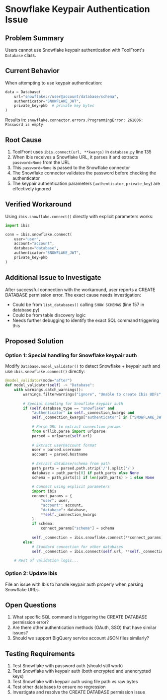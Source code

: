 # Snowflake Keypair Authentication Issue

## Problem Summary
Users cannot use Snowflake keypair authentication with ToolFront's `Database` class.

## Current Behavior
When attempting to use keypair authentication:
```python
data = Database(
    url="snowflake://user@account/database/schema",
    authenticator="SNOWFLAKE_JWT",
    private_key=pkb  # private key bytes
)
```

Results in: `snowflake.connector.errors.ProgrammingError: 261006: Password is empty`

## Root Cause
1. ToolFront uses `ibis.connect(url, **kwargs)` in `database.py` line 135
2. When Ibis receives a Snowflake URL, it parses it and extracts `password=None` from the URL
3. This `password=None` is passed to the Snowflake connector
4. The Snowflake connector validates the password before checking the authenticator
5. The keypair authentication parameters (`authenticator`, `private_key`) are effectively ignored

## Verified Workaround
Using `ibis.snowflake.connect()` directly with explicit parameters works:
```python
import ibis

conn = ibis.snowflake.connect(
    user="user",
    account="account", 
    database="database",
    authenticator="SNOWFLAKE_JWT",
    private_key=pkb
)
```

## Additional Issue to Investigate
After successful connection with the workaround, user reports a CREATE DATABASE permission error. The exact cause needs investigation:
- Could be from `list_databases()` calling `SHOW SCHEMAS` (line 157 in database.py)
- Could be from table discovery logic
- Needs further debugging to identify the exact SQL command triggering this

## Proposed Solution

### Option 1: Special handling for Snowflake keypair auth
Modify `Database.model_validator()` to detect Snowflake + keypair auth and use `ibis.snowflake.connect()` directly:

```python
@model_validator(mode="after")
def model_validator(self) -> "Database":
    with warnings.catch_warnings():
        warnings.filterwarnings("ignore", "Unable to create Ibis UDFs", UserWarning)
        
        # Special handling for Snowflake keypair auth
        if (self.database_type == "snowflake" and 
            "authenticator" in self._connection_kwargs and
            self._connection_kwargs["authenticator"] in ["SNOWFLAKE_JWT", "snowflake_jwt"]):
            
            # Parse URL to extract connection params
            from urllib.parse import urlparse
            parsed = urlparse(self.url)
            
            # Extract user@account format
            user = parsed.username
            account = parsed.hostname
            
            # Extract database/schema from path
            path_parts = parsed.path.strip('/').split('/')
            database = path_parts[0] if path_parts else None
            schema = path_parts[1] if len(path_parts) > 1 else None
            
            # Connect using explicit parameters
            import ibis
            connect_params = {
                "user": user,
                "account": account,
                "database": database,
                **self._connection_kwargs
            }
            if schema:
                connect_params["schema"] = schema
                
            self._connection = ibis.snowflake.connect(**connect_params)
        else:
            # Standard connection for other databases
            self._connection = ibis.connect(self.url, **self._connection_kwargs)
    
    # Rest of validation logic...
```

### Option 2: Update Ibis
File an issue with Ibis to handle keypair auth properly when parsing Snowflake URLs.

## Open Questions
1. What specific SQL command is triggering the CREATE DATABASE permission error?
2. Are there other authentication methods (OAuth, SSO) that have similar issues?
3. Should we support BigQuery service account JSON files similarly?

## Testing Requirements
1. Test Snowflake with password auth (should still work)
2. Test Snowflake with keypair auth (both encrypted and unencrypted keys)
3. Test Snowflake with keypair auth using file path vs raw bytes
4. Test other databases to ensure no regression
5. Investigate and resolve the CREATE DATABASE permission issue